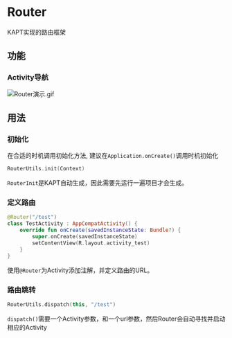 # Router
KAPT实现的路由框架
## 功能
### Activity导航
![Router演示.gif](https://s2.loli.net/2022/10/24/pRncNtJCbhvMULy.gif)
## 用法
### 初始化
在合适的时机调用初始化方法, 建议在`Application.onCreate()`调用时机初始化
```kotlin
RouterUtils.init(Context)
```
`RouterInit`是KAPT自动生成，因此需要先运行一遍项目才会生成。
### 定义路由
```kotlin
@Router("/test")
class TestActivity : AppCompatActivity() {
    override fun onCreate(savedInstanceState: Bundle?) {
        super.onCreate(savedInstanceState)
        setContentView(R.layout.activity_test)
    }
}
```
使用`@Router`为Activity添加注解，并定义路由的URL。
### 路由跳转
```kotlin
RouterUtils.dispatch(this, "/test")
```
`dispatch()`需要一个Activity参数，和一个url参数，然后Router会自动寻找并启动相应的Activity
